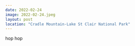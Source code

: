 ```yaml
---
date: 2022-02-24
image: 2022-02-24.jpeg
layout: post
location: "Cradle Mountain-Lake St Clair National Park"
---
```


hop hop
